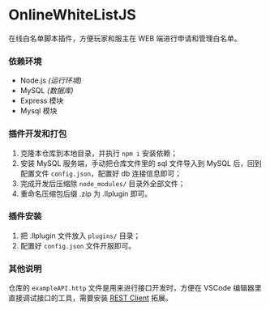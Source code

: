 # OnlineWhiteListJS

在线白名单脚本插件，方便玩家和服主在 WEB 端进行申请和管理白名单。

### 依赖环境

- Node.js *(运行环境)*
- MySQL *(数据库)*
- Express 模块
- Mysql 模块

### 插件开发和打包

1. 克隆本仓库到本地目录，并执行 `npm i` 安装依赖；
2. 安装 MySQL 服务端，手动把仓库文件里的 sql 文件导入到 MySQL 后，回到配置文件 `config.json`，配置好 db 连接信息即可；
3. 完成开发后压缩除 `node_modules/` 目录外全部文件；
4. 重命名压缩包后缀 .zip 为 .llplugin 即可。

### 插件安装

1. 把 .llplugin 文件放入 `plugins/` 目录；
2. 配置好 `config.json` 文件开服即可。

### 其他说明

仓库的 `exampleAPI.http` 文件是用来进行接口开发时，方便在 VSCode 编辑器里直接调试接口的工具，需要安装 [REST Client](https://marketplace.visualstudio.com/items?itemName=humao.rest-client) 拓展。